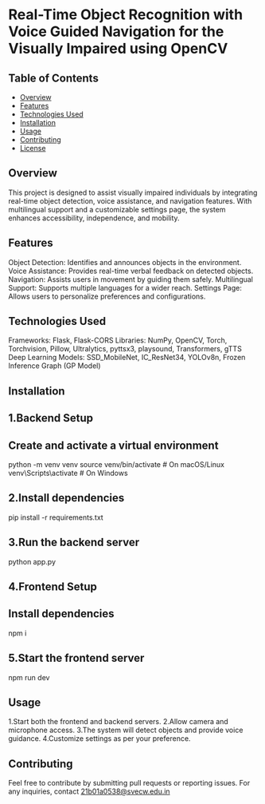 # Real-Time Object Recognition with Voice Guided Navigation for the Visually Impaired using OpenCV

## Table of Contents

- [Overview](#overview)
- [Features](#features)
- [Technologies Used](#technologiesused)
- [Installation](#installation)
- [Usage](#usage)
- [Contributing](#contributing)
- [License](#license)

## Overview

This project is designed to assist visually impaired individuals by integrating real-time object detection, voice assistance, and navigation features. With multilingual support and a customizable settings page, the system enhances accessibility, independence, and mobility.

## Features

Object Detection: Identifies and announces objects in the environment.
Voice Assistance: Provides real-time verbal feedback on detected objects.
Navigation: Assists users in movement by guiding them safely.
Multilingual Support: Supports multiple languages for a wider reach.
Settings Page: Allows users to personalize preferences and configurations.

## Technologies Used

Frameworks: Flask, Flask-CORS
Libraries: NumPy, OpenCV, Torch, Torchvision, Pillow, Ultralytics, pyttsx3, playsound, Transformers, gTTS
Deep Learning Models: SSD_MobileNet, IC_ResNet34, YOLOv8n, Frozen Inference Graph (GP Model)

## Installation

## 1.Backend Setup

## Create and activate a virtual environment

python -m venv venv
source venv/bin/activate  # On macOS/Linux
venv\Scripts\activate  # On Windows

## 2.Install dependencies

pip install -r requirements.txt

## 3.Run the backend server

python app.py

## 4.Frontend Setup

## Install dependencies

npm i

## 5.Start the frontend server

npm run dev

## Usage

1.Start both the frontend and backend servers.
2.Allow camera and microphone access.
3.The system will detect objects and provide voice guidance.
4.Customize settings as per your preference.

## Contributing

Feel free to contribute by submitting pull requests or reporting issues.
For any inquiries, contact 21b01a0538@svecw.edu.in

